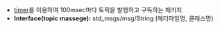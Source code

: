 - [timer](https://github.com/jogeonuuuu/ROS2/tree/main/src/rclcpp/rclcpp-2)를 이용하여 100msec마다 토픽을 발행하고 구독하는 패키지
- **Interface(topic massege):** std_msgs/msg/String (헤더파일명, 클래스명)
